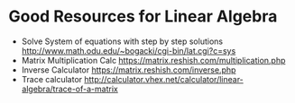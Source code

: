 # Good Resources for Linear Algebra 	
 * Solve System of equations with step by step solutions 
 	http://www.math.odu.edu/~bogacki/cgi-bin/lat.cgi?c=sys
 * Matrix Multiplication Calc
    https://matrix.reshish.com/multiplication.php
 * Inverse Calculator 
    https://matrix.reshish.com/inverse.php
 * Trace calculator 
    http://calculator.vhex.net/calculator/linear-algebra/trace-of-a-matrix
